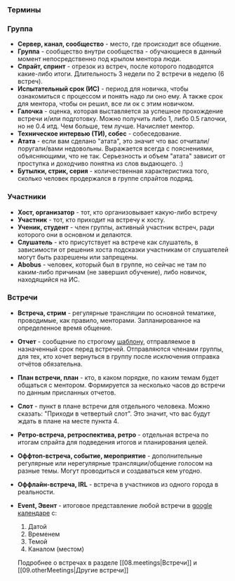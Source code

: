 ### Термины

### Группа

- **Сервер, канал, сообщество** - место, где происходит все общение.
- **Группа** - сообщество внутри сообщества - обучающиеся в данный момент непосредственно под крылом ментора люди.
- **Спрайт, спринт** - отрезок из встреч, после которого подводятся какие-либо итоги. Длительность 3 недели по 2 встречи в неделю (6 встреч).
- **Испытательный срок (ИС)** - период для новичка, чтобы ознакомиться с процессом и понять надо ли оно ему. А также срок для ментора, чтобы он решил, все ли ок с этим новичком.
- **Галочка** - оценка, которая выставляется за успешное прохождение встречи и/или подготовку. Можно получить либо 1, либо 0.5 галочки, но не 0.4 итд. Чем больше, тем лучше. Начисляет ментор.
- **Техническое интервью (ТИ), собес** - собеседование.
- **Атата** - если вам сделано "атата", это значит что вас отчитали/поругали/вами недовольны. Выражается всегда с пояснениями, объясняющими, что не так. Серьезность и объем "атата" зависит от проступка и доходчиво понятна из слов выдающего. :)
- **Бутылки, стрик, серия** - количественная характеристика того, сколько человек продержался в группе спрайтов подряд.

### Участники

- **Хост, организатор** - тот, кто организовывает какую-либо встречу
- **Участник** - тот, кто приходит на встречу к хосту.
- **Ученик, студент** - член группы, активный участник встреч, ради которого они в основном и делаются.
- **Слушатель** - кто присутствует на встрече как слушатель, в зависимости от решения хоста подсказки участникам от слушателей могут быть разрешены или запрещены.
- **Abobus** - человек, который был в группе, но сейчас не там по каким-либо причинам (не завершил обучение), либо новичок, находящийся на ИС.

### Встречи

- **Встреча, стрим** - регулярные трансляции по основной тематике, проводимые, как правило, менторами. Запланированное на определенное время общение.
- **Отчет** - сообщение по строгому [шаблону](https://www.notion.so/214462a0dc9e4c859477255a60d0aa3e), отправляемое в назначенный срок перед встречей. Отправляются членами группы, для тех, кто хочет вернуться в группу после исключения отправка отчётов обязательна.
- **План встречи, план** - кто, в каком порядке, по каким темам будет общаться с ментором. Формируется за несколько часов до встречи по данным присланных отчетов.
- **Слот** - пункт в плане встречи для отдельного человека. Можно сказать: "Приходи в четвертый слот". Это значит, что вас будут ждать в плане на месте пункта 4.
- **Ретро-встреча, ретроспектива, ретро** - отдельная встреча по итогам спрайта для подведения итогов и планирования целей.
- **Оффтоп-встреча, событие, мероприятие** - дополнительные регулярные или нерегулярные
трансляции/общение голосом на разные темы. Могут проводиться и создаваться кем угодно.
- **Оффлайн-встреча, IRL** - встреча в участников из одного города в реальности.
- **Event, Эвент** - итоговое представление любой встречи в [google календаре](https://calendar.google.com/calendar/u/0?cid=cnNzZmxsY2o3cGQxMTFsZzg0YnAzbzlndWNAZ3JvdXAuY2FsZW5kYXIuZ29vZ2xlLmNvbQ) с:
    1. Датой
    2. Временем
    3. Темой
    4. Каналом (местом)
    
    Подробнее о встречах в разделе 
    [[08.meetings|Встречи]] и 
    [[09.otherMeetings|Другие встречи]] 
